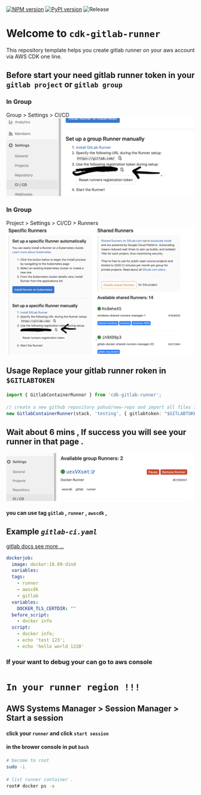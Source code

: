 [![NPM version](https://badge.fury.io/js/cdk-gitlab-runner.svg)](https://badge.fury.io/js/cdk-gitlab-runner)
[![PyPI version](https://badge.fury.io/py/cdk-gitlab-runner.svg)](https://badge.fury.io/py/cdk-gitlab-runner)
![Release](https://github.com/pahud/cdk-github-import/workflows/Release/badge.svg)
# Welcome to `cdk-gitlab-runner`

This repository template helps you create gitlab runner on your aws account via AWS CDK one line.


## Before start your need gitlab runner token in your  `gitlab project` or   `gitlab group`

###  In Group
Group > Settings > CI/CD 
![group](image/group_runner_page.png)

###  In Group
Project > Settings > CI/CD > Runners 
![project](image/project_runner_page.png)

## Usage Replace your gitlab runner roken in `$GITLABTOKEN`
```typescript
import { GitlabContainerRunner } from 'cdk-gitlab-runner';

// create a new github repository pahud/new-repo and import all files from ./lib to it
new GitlabContainerRunner(stack, 'testing', { gitlabtoken: "$GITLABTOKEN" });})
```

## Wait about 6 mins , If success you will see your runner in that page .
![runner](image/group_runner2.png)

#### you can use tag `gitlab` , `runner` , `awscdk`  , 
## Example     _`gitlab-ci.yaml`_  
[gitlab docs see more ...](https://docs.gitlab.com/ee/ci/yaml/README.html)
```yaml
dockerjob:
  image: docker:18.09-dind
  variables:
  tags:
    - runner
    - awscdk
    - gitlab
  variables:
    DOCKER_TLS_CERTDIR: ""
  before_script:
    - docker info
  script:
    - docker info;
    - echo 'test 123';
    - echo 'hello world 1228'
```





### If your want to debug your can go to aws console 
# `In your runner region !!!`
## AWS Systems Manager  >  Session Manager  >  Start a session
#### click your `runner` and click `start session`
#### in the brower console in put `bash` 
```bash
# become to root 
sudo -i 

# list runner container .
root# docker ps -a
```